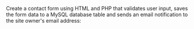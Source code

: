 Create a contact form using HTML and PHP that validates user input, saves the form data to a MySQL database table and sends an email notification to the site owner's email address:
